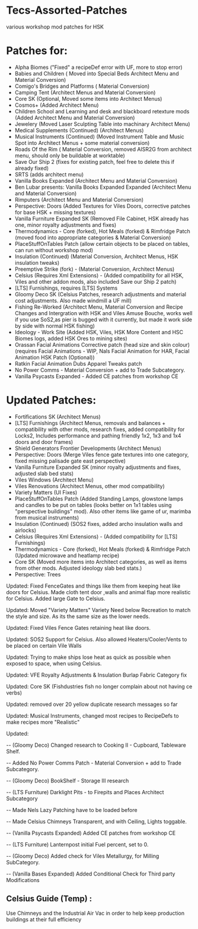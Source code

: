 # Tecs-Assorted-Patches
various workshop mod patches for HSK

# Patches for:
- Alpha Biomes ("Fixed" a recipeDef error with UF, more to stop error)
- Babies and Children ( Moved into Special Beds Architect Menu and Material Conversion)
- Comigo's Bridges and Platforms ( Material Conversion)
- Camping Tent (Architect Menus and Material Conversion)
- Core SK (Optional, Moved some items into Architect Menus)
- Cosmos+ (Added Architect Menu)
- Children School and Learning and desk and blackboard retexture mods (Added Architect Menu and Material Conversion)
- Jewelery (Moved Laser Sculpting Table into machinary Architect Menu)
- Medical Supplements (Continued) (Architect Menus)
- Musical Instruments (Continued) (Moved Instrument Table and Music Spot into Architect Menus + some material conversion)
- Roads Of the Rim ( Material Conversion, removed AISR2G from architect menu, should only be buildable at worktable)
- Save Our Ship 2 (fixes for existing patch, feel free to delete this if already fixed)
- SRTS (adds architect menu)
- Vanilla Books Expanded (Architect Menu and Material Conversion)
- Ben Lubar presents: Vanilla Books Expanded Expanded (Architect Menu and Material Conversion)
- Rimputers (Architect Menu and Material Conversion)
- Perspective: Doors (Added Textures for Viles Doors, corrective patches for base HSK + missing textures)
- Vanilla Furniture Expanded SK (Removed File Cabinet, HSK already has one, minor royalty adjustments and fixes)
- Thermodynamics - Core (forked), Hot Meals (forked) & Rimfridge Patch (moved food into appropriate categories & Material Conversion)
- PlaceStuffOnTables Patch (allow certain objects to be placed on tables, can run without workshop mod)
- Insulation (Continued) (Material Conversion, Architect Menus, HSK insulation tweaks)
- Preemptive Strike (fork) - (Material Conversion, Architect Menus)
- Celsius (Requires Xml Extensions) - (Added compatibility for all HSK, Viles and other addon mods, also included Save our Ship 2 patch)
- [LTS] Furnishings, requires [LTS] Systems
- Gloomy Deco SK (Celsius Patches, research adjustments and material cost adjustments. Also made windmill a UF mill)
- Fishing Re-Worked (Architect Menu, Material Conversion and Recipe Changes and Intergration with HSK and Viles Amuse Bouche, works well if you use SoS2,as pier is bugged with it currently, but made it work side by side with normal HSK fishing)
- Ideology - Work Site (Added HSK, Viles, HSK More Content and HSC Biomes logs, added HSK Ores to mining sites)
- Orassan Facial Animations Corrective patch (head size and skin colour)(requires Facial Animations - WIP, Nals Facial Animation for HAR, Facial Animation HSK Patch (Optional))
- Ratkin Facial Animation Dubs Apparel Tweaks patch
- No Power Comms - Material Conversion + add to Trade Subcategory.
- Vanilla Psycasts Expanded - Added CE patches from workshop CE

# Updated Patches:
- Fortifications SK (Architect Menus)
- [LTS] Furnishings (Architect Menus, removals and balances + compatibility with other mods, research fixes, added compatibility for Locks2, Includes performance and pathing friendly 1x2, 1x3 and 1x4 doors and door frames)
- Shield Generators Frontier Developments (Architect Menus)
- Perspective: Doors (Merge Viles fence gate textures into one category, fixed missing palisade gate east perspective)
- Vanilla Furniture Expanded SK (minor royalty adjustments and fixes, adjusted slab bed stats)
- Viles Windows (Architect Menu)
- Viles Renovations (Architect Menus, other mod compatibility)
- Variety Matters (UI Fixes)
- PlaceStuffOnTables Patch (Added Standing Lamps, glowstone lamps and candles to be put on tables (looks better on 1x1 tables using "perspective buildings" mod). Also other items like game of ur, marimba from musical instruments)
- Insulation (Continued) (SOS2 fixes, added archo insulation walls and airlocks)
- Celsius (Requires Xml Extensions) - (Added compatibility for [LTS] Furnishings)
- Thermodynamics - Core (forked), Hot Meals (forked) & Rimfridge Patch (Updated microwave and heatlamp recipe)
- Core SK (Moved more items into Architect categories, as well as items from other mods. Adjusted ideology slab bed stats.)
- Perspective: Trees

Updated: Fixed FenceGates and things like them from keeping heat like doors for Celsius. Made cloth tent door ,walls and animal flap more realistic for Celsius. Added large Gate to Celsius.

Updated: Moved "Variety Matters" Variety Need below Recreation to match the style and size. As its the same size as the lower needs. 
 
Updated: Fixed Viles Fence Gates retaining heat like doors.

Updated: SOS2 Support for Celsius. Also allowed Heaters/Cooler/Vents to be placed on certain Vile Walls

Updated: Trying to make ships lose heat as quick as possible when exposed to space, when using Celsius.

Updated: VFE Royalty Adjustments & Insulation Burlap Fabric Category fix

Updated: Core SK (Fishdustries fish no longer complain about not having ce verbs)

Updated: removed over 20 yellow duplicate research messages so far

Updated: Musical Instruments, changed most recipes to RecipeDefs to make recipes more "Realistic"

Updated:

-- (Gloomy Deco) Changed research to Cooking II - Cupboard, Tableware Shelf.

-- Added No Power Comms Patch - Material Conversion + add to Trade Subcategory.

-- (Gloomy Deco) BookShelf - Storage III research

-- (LTS Furniture) Darklight Pits - to Firepits and Places Architect Subcategory

-- Made Nels Lazy Patching have to be loaded before

-- Made Celsius Chimneys Transparent, and with Ceiling, Lights toggable.

-- (Vanilla Psycasts Expanded) Added CE patches from workshop CE

-- (LTS Furniture) Lanternpost initial Fuel percent, set to 0.

-- (Gloomy Deco) Added check for Viles Metallurgy, for Milling SubCategory.

-- (Vanilla Bases Expanded) Added Conditional Check for Third party Modifications

## Celsius Guide (Temp) :

Use Chimneys and the Industrial Air Vac in order to help keep production buildings at their full efficiency
